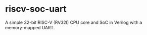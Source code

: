 # riscv-soc-uart
A simple 32-bit RISC-V (RV32I) CPU core and SoC in Verilog with a memory-mapped UART.
